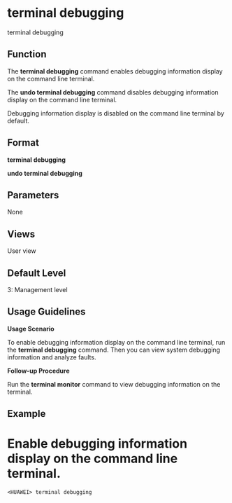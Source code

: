 terminal debugging
==================

terminal debugging

Function
--------



The **terminal debugging** command enables debugging information display on the command line terminal.

The **undo terminal debugging** command disables debugging information display on the command line terminal.



Debugging information display is disabled on the command line terminal by default.


Format
------

**terminal debugging**

**undo terminal debugging**


Parameters
----------

None

Views
-----

User view


Default Level
-------------

3: Management level


Usage Guidelines
----------------

**Usage Scenario**

To enable debugging information display on the command line terminal, run the **terminal debugging** command. Then you can view system debugging information and analyze faults.

**Follow-up Procedure**

Run the **terminal monitor** command to view debugging information on the terminal.


Example
-------

# Enable debugging information display on the command line terminal.
```
<HUAWEI> terminal debugging

```